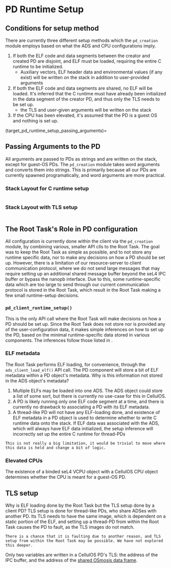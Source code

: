 # PD Runtime Setup
## Conditions for setup method
There are currently three different setup methods which the `pd_creation` module employs based on what the ADS and CPU configurations imply. 

1. If both the ELF code and data segments between the creator and created PD are disjoint, and ELF must be loaded, requiring the entire C runtime to be initialized.
    - Auxiliary vectors, ELF header data and environmental values (if any exist) will be written on the stack in addition to user-provided arguments
2. If both the ELF code and data segments are shared, no ELF will be loaded. It's inferred that the C runtime must have already been initialized in the data segment of the creator PD, and thus only the TLS needs to be set up. 
    - the TLS and user-given arguments will be written on the stack
3. If the CPU has been elevated, it's assumed that the PD is a guest OS and nothing is set up. 

(target_pd_runtime_setup_passing_arguments)=
## Passing Arguments to the PD
All arguments are passed to PDs as strings and are written on the stack, except for guest-OS PDs. The `pd_creation` module takes word arguments and converts them into strings. This is primarily because all our PDs are currently spawned programatically, and word arguments are more practical. 

### Stack Layout for C runtime setup
```{image} ../figures/stack_layout_full.jpg
```

### Stack Layout with TLS setup
```{image} ../figures/stack_layout_thread.jpg
```

## The Root Task's Role in PD configuration
All configuration is currently done within the client via the `pd_creation` module, by combining various, smaller API clls to the Root Task. 
The goal was to keep the Root Task as simple as possible, and to not store any runtime specific data, nor to make any decisions on how a PD should be set up. 
However, there is a limitation of our resource-server to client communication protocol, where we do not send large messages that may require setting up an additional shared message buffer beyond the seL4 IPC buffer or bypass the nanopb interface. 
Due to this, some runtime-specific data which are too large to send through our current communication protocol is stored in the Root Task, which result in the Root Task making a few small runtime-setup decisions.

### `pd_client_runtime_setup()`
This is the only API call where the Root Task will make decisions on how a PD should be set up. Since the Root Task does not store nor is provided any of the user-configuration data, it makes simple inferences on how to set up the PD, based on the minimal runtime-specific data stored in various components. The inferences follow those listed in [](#conditions-for-setup-method).

### ELF metadata
The Root Task performs ELF loading, for convenience, through the `ads_client_load_elf()` API call. The PD component will store a bit of ELF metadata within a PD object's metadata. 
Why is this information not stored in the ADS object's metadata?
1. Multiple ELFs may be loaded into one ADS. The ADS object could store a list of some sort, but there is currently no use-case for this in CellulOS.
2. A PD is likely running only one ELF code segment at a time, and there is currently no drawback to associating a PD with its ELF metadata. 
3. A thread-like PD will not have any ELF-loading done, and existence of ELF metadata in a PD object is used to determine whether to write C runtime data onto the stack. If ELF data was associated with the ADS, which will always have ELF data initialized, the setup inference will incorrectly set up the entire C runtime for thread-PDs

```{note}
This is not really a big limitation, it would be trivial to move where this data is held and change a bit of logic.
```

### Elevated CPUs
The existence of a binded seL4 VCPU object with a CellulOS CPU object determines whether the CPU is meant for a guest-OS PD.

## TLS setup
Why is ELF loading done by the Root Task but the TLS setup done by a client PD? TLS setup is done for thread-like PDs, who share ADSes with another PD. Its TLS needs to have the same image, which is dependent on a static portion of the ELF, and setting up a thread-PD from within the Root Task causes the PD to fault, as the TLS images do not match.

```{note}
There is a chance that it is faulting due to another reason, and TLS setup from within the Root Task may be possible. We have not explored this deeper.
```

Only two variables are written in a CellulOS PD's TLS: the address of the IPC buffer, and the address of the [shared OSmosis data frame](target_glossary_shared_data).


